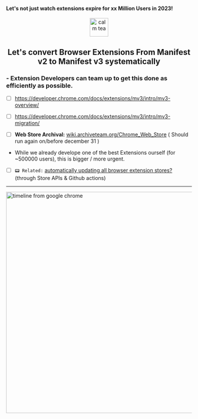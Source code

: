 #### Let's not just watch extensions expire for xx Million Users in 2023!

<div align="center"> 
<img alt="calm tea" height="50px" src="https://user-images.githubusercontent.com/25022245/134731283-fa5aac7c-ecb4-4c1e-8a87-65ad52f3776e.png">                             
  <h2>  Let's convert Browser Extensions From Manifest v2 to Manifest v3  systematically</h2>

</div>

### - Extension Developers can team up to get this done as efficiently as possible.  

- [ ] https://developer.chrome.com/docs/extensions/mv3/intro/mv3-overview/
- [ ]  https://developer.chrome.com/docs/extensions/mv3/intro/mv3-migration/

 - [ ] **Web Store Archival:** [wiki.archiveteam.org/Chrome_Web_Store](https://wiki.archiveteam.org/index.php/Chrome_Web_Store) ( Should run again on/before december 31 )  <br>


 - While we already develope one of the best Extensions ourself (for ~500000 users),  this is bigger / more urgent.

- [ ] <code>📟 Related:</code> [automatically updating all browser extension stores?](https://github.com/code-for-charity/YouTube-Extension/issues/842#issuecomment-812566767)(through Store APIs & Github actions)  


---

<img alt="timeline from google chrome" width="600px" src="https://user-images.githubusercontent.com/25022245/134730996-f61d85fe-9513-427e-ac5d-af1c246c03f4.png" >


